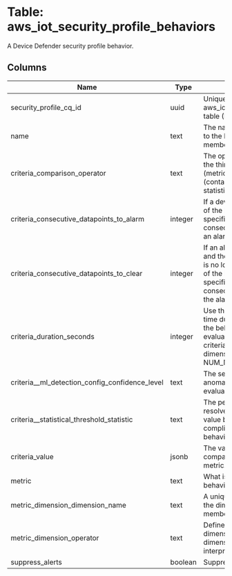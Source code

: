 
# Table: aws_iot_security_profile_behaviors
A Device Defender security profile behavior.
## Columns
| Name        | Type           | Description  |
| ------------- | ------------- | -----  |
|security_profile_cq_id|uuid|Unique CloudQuery ID of aws_iot_security_profiles table (FK)|
|name|text|The name you've given to the behavior.  This member is required.|
|criteria_comparison_operator|text|The operator that relates the thing measured (metric) to the criteria (containing a value or statisticalThreshold)|
|criteria_consecutive_datapoints_to_alarm|integer|If a device is in violation of the behavior for the specified number of consecutive datapoints, an alarm occurs|
|criteria_consecutive_datapoints_to_clear|integer|If an alarm has occurred and the offending device is no longer in violation of the behavior for the specified number of consecutive datapoints, the alarm is cleared|
|criteria_duration_seconds|integer|Use this to specify the time duration over which the behavior is evaluated, for those criteria that have a time dimension (for example, NUM_MESSAGES_SENT)|
|criteria__ml_detection_config_confidence_level|text|The sensitivity of anomalous behavior evaluation|
|criteria__statistical_threshold_statistic|text|The percentile that resolves to a threshold value by which compliance with a behavior is determined|
|criteria_value|jsonb|The value to be compared with the metric.|
|metric|text|What is measured by the behavior.|
|metric_dimension_dimension_name|text|A unique identifier for the dimension.  This member is required.|
|metric_dimension_operator|text|Defines how the dimensionValues of a dimension are interpreted|
|suppress_alerts|boolean|Suppresses alerts.|
